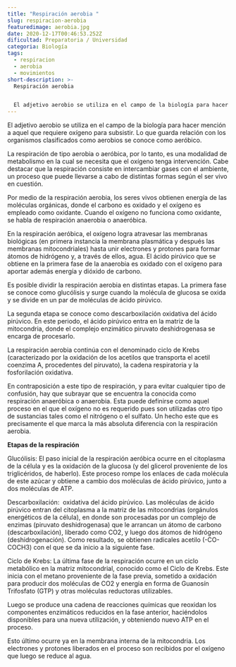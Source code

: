 ```yaml
---
title: "Respiración aerobia "
slug: respiracion-aerobia
featuredimage: aerobia.jpg
date: 2020-12-17T00:46:53.252Z
dificultad: Preparatoria / Universidad
categoria: Biología
tags:
  - respiracion
  - aerobia
  - movimientos
short-description: >-
  Respiración aerobia 


  El adjetivo aerobio se utiliza en el campo de la biología para hacer mención a aquel que requiere oxígeno para subsistir
---
```

El adjetivo aerobio se utiliza en el campo de la biología para hacer mención a aquel que requiere oxígeno para subsistir. Lo que guarda relación con los organismos clasificados como aerobios se conoce como aeróbico.



La respiración de tipo aerobia o aeróbica, por lo tanto, es una modalidad de metabolismo en la cual se necesita que el oxígeno tenga intervención. Cabe destacar que la respiración consiste en intercambiar gases con el ambiente, un proceso que puede llevarse a cabo de distintas formas según el ser vivo en cuestión.



Por medio de la respiración aerobia, los seres vivos obtienen energía de las moléculas orgánicas, donde el carbono es oxidado y el oxígeno es empleado como oxidante. Cuando el oxígeno no funciona como oxidante, se habla de respiración anaerobia o anaeróbica.



En la respiración aeróbica, el oxígeno logra atravesar las membranas biológicas (en primera instancia la membrana plasmática y después las membranas mitocondriales) hasta unir electrones y protones para formar átomos de hidrógeno y, a través de ellos, agua. El ácido pirúvico que se obtiene en la primera fase de la anaerobia es oxidado con el oxígeno para aportar además energía y dióxido de carbono.



Es posible dividir la respiración aerobia en distintas etapas. La primera fase se conoce como glucólisis y surge cuando la molécula de glucosa se oxida y se divide en un par de moléculas de ácido pirúvico.


La segunda etapa se conoce como descarboxilación oxidativa del ácido pirúvico. En este periodo, el ácido pirúvico entra en la matriz de la mitocondria, donde el complejo enzimático piruvato deshidrogenasa se encarga de procesarlo.



La respiración aerobia continúa con el denominado ciclo de Krebs (caracterizado por la oxidación de los acetilos que transporta el acetil coenzima A, procedentes del piruvato), la cadena respiratoria y la fosforilación oxidativa.



En contraposición a este tipo de respiración, y para evitar cualquier tipo de confusión, hay que subrayar que se encuentra la conocida como respiración anaeróbica o anaerobia. Esta puede definirse como aquel proceso en el que el oxígeno no es requerido pues son utilizadas otro tipo de sustancias tales como el nitrógeno o el sulfato. Un hecho este que es precisamente el que marca la más absoluta diferencia con la respiración aerobia.



**Etapas de la respiración** 

Glucólisis: El paso inicial de la respiración aeróbica ocurre en el citoplasma de la célula y es la oxidación de la glucosa (y del glicerol proveniente de los triglicéridos, de haberlo). Este proceso rompe los enlaces de cada molécula de este azúcar y obtiene a cambio dos moléculas de ácido pirúvico, junto a dos moléculas de ATP.

Descarboxilación:  oxidativa del ácido pirúvico. Las moléculas de ácido pirúvico entran del citoplasma a la matriz de las mitocondrias (orgánulos energéticos de la célula), en donde son procesadas por un complejo de enzimas (piruvato deshidrogenasa) que le arrancan un átomo de carbono (descarboxilación), liberado como CO2, y luego dos átomos de hidrógeno (deshidrogenación). Como resultado, se obtienen radicales acetilo (-CO-COCH3) con el que se da inicio a la siguiente fase.

Ciclo de Krebs: La última fase de la respiración ocurre en un ciclo metabólico en la matriz mitocondrial, conocido como el Ciclo de Krebs. Este inicia con el metano proveniente de la fase previa, sometido a oxidación para producir dos moléculas de CO2 y energía en forma de Guanosín Trifosfato (GTP) y otras moléculas reductoras utilizables.

Luego se produce una cadena de reacciones químicas que reoxidan los componentes enzimáticos reducidos en la fase anterior, haciéndolos disponibles para una nueva utilización, y obteniendo nuevo ATP en el proceso.



Esto último ocurre ya en la membrana interna de la mitocondria. Los electrones y protones liberados en el proceso son recibidos por el oxígeno que luego se reduce al agua.